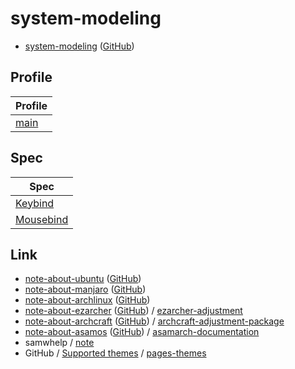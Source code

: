 # system-modeling

* [system-modeling](https://samwhelp.github.io/system-modeling/) ([GitHub](https://github.com/samwhelp/system-modeling))


## Profile

| Profile |
| --- |
| [main](profile/main) |


## Spec

| Spec |
| --- |
| [Keybind](https://samwhelp.github.io/system-modeling/read/en_us/spec-keybind-common) |
| [Mousebind](https://samwhelp.github.io/system-modeling/read/en_us/spec-mousebind-common) |


## Link

* [note-about-ubuntu](https://samwhelp.github.io/note-about-ubuntu/) ([GitHub](https://github.com/samwhelp/note-about-ubuntu))
* [note-about-manjaro](https://samwhelp.github.io/note-about-manjaro/) ([GitHub](https://github.com/samwhelp/note-about-manjaro))
* [note-about-archlinux](https://samwhelp.github.io/note-about-archlinux/) ([GitHub](https://github.com/samwhelp/note-about-archlinux))
* [note-about-ezarcher](https://samwhelp.github.io/note-about-ezarcher/) ([GitHub](https://github.com/samwhelp/note-about-ezarcher)) / [ezarcher-adjustment](https://github.com/samwhelp/ezarcher-adjustment)
* [note-about-archcraft](https://samwhelp.github.io/note-about-archcraft/) ([GitHub](https://github.com/samwhelp/note-about-archcraft)) / [archcraft-adjustment-package](https://github.com/samwhelp/archcraft-adjustment-package)
* [note-about-asamos](https://samwhelp.github.io/note-about-asamos/) ([GitHub](https://github.com/samwhelp/note-about-asamos)) / [asamarch-documentation](https://samwhelp.github.io/asamarch-documentation/)
* samwhelp / [note](https://samwhelp.github.io/book/)
* GitHub / [Supported themes](https://pages.github.com/themes/) / [pages-themes](https://github.com/pages-themes/)
